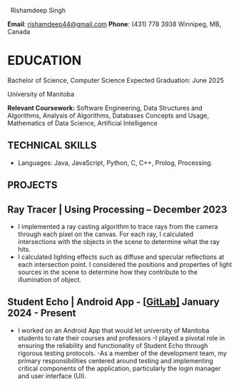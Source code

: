 ﻿` `Rishamdeep Singh  

**Email**: <rishamdeep44@gmail.com> 		**Phone**: (431) 778 3938	  	Winnipeg, MB, Canada 


# **EDUCATION**  

Bachelor of Science, Computer Science   	 	 	         Expected Graduation: June 2025  

University of Manitoba 

**Relevant Coursework:** Software Engineering, Data Structures and Algorithms, Analysis of Algorithms, Databases Concepts and Usage, Mathematics of Data Science, Artificial Intelligence 
## **TECHNICAL SKILLS**  

- Languages: Java, JavaScript, Python, C, C++, Prolog, Processing.

## **PROJECTS**  


## Ray Tracer | Using Processing – 							December 2023

- I implemented a ray casting algorithm to trace rays from the camera through each pixel on the canvas. For each ray, I calculated intersections with the objects in the scene to determine what the ray hits.
- I calculated lighting effects such as diffuse and specular reflections at each intersection point. I considered the positions and properties of light sources in the scene to determine how they contribute to the illumination of object.

## Student Echo | Android App - [[GitLab](https://code.cs.umanitoba.ca/comp3350-winter2024/KeyValuePairs-a02-8)[\]](https://github.com/WilliamOdumah/Student-Echo)                                                                            January 2024 - Present 
- I worked on an Android App that would let university of Manitoba students to rate their courses and professors
-I played a pivotal role in ensuring the reliability and functionality of Student Echo through rigorous testing protocols.
-As a member of the development team, my primary responsibilities centered around testing and implementing critical components of the application, particularly the login manager and user interface (UI).

[ref1]: Aspose.Words.db962e01-6f57-42f6-9d01-71f01b67711a.001.png
